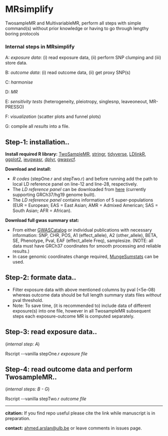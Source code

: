 # MRsimplify

TwosampleMR and MultivariableMR, perform all steps with simple command(s) without prior knowledge or having to go through lengthy boring protocols
### Internal steps in MRsimplify
 
 A:  _exposure data_: (i) read exposure data, (ii) perform SNP clumping and (iii) store data.
 
 B:  _outcome data_: (i) read outcome data, (ii) get proxy SNP(s)
 
 C:  _harmonise_ 
 
 D:  _MR_
 
 E:  _sensitivity tests_ (heterogeneity, pleiotropy, singlesnp, leaveoneout, MR-PRESSO)
 
 F:  _visualization_ (scatter plots and funnel plots)
 
 G:  compile all _results_ into a file.

## Step-1: installation..   
  **Install required R library:** 
   [TwoSampleMR](https://github.com/mrcieu/TwoSampleMR), [stringr](https://stringr.tidyverse.org), [tidyverse](https://www.tidyverse.org/packages/), [LDlinkR](https://cran.r-project.org/web/packages/LDlinkR/vignettes/LDlinkR.html), [ggplot2](https://ggplot2.tidyverse.org), [ieugwasr](https://mrcieu.github.io/ieugwasr/index.html), [dplyr](https://dplyr.tidyverse.org), [gwasvcf](https://github.com/MRCIEU/gwasvcf).
  
  **Download and install:** 
   * _R codes_ (stepOne.r and  stepTwo.r) and before running add the path to local LD reference panel on line-12 and line-28, respectively. 
   * The _LD reference panel_ can be downloaded from [here](http://fileserve.mrcieu.ac.uk/ld/1kg.v3.tgz) (currently supporting GRCh37/hg19 genome built).
   * The _LD reference panel_ contains information of 5 super-populations (EUR = European; EAS = East Asian; AMR = Admixed American; SAS = South Asian; AFR = African).

 **Download full gwas summary stat:**
   * From either [GWASCatalog](https://www.ebi.ac.uk/gwas/) or individual publications with necessary information: SNP, CHR, POS, A1 (effect_allele), A2 (other_allele), BETA, SE, Phenotype, Pval, EAF (effect_allele Freq), samplesize. (NOTE: all data must have GRCh37 coordinates for smooth processing and reliable results.)
   * In case genomic coordinates change required, [MungeSumstats](https://neurogenomics.github.io/MungeSumstats/articles/MungeSumstats.html) can be used.

## Step-2: formate data..
  
  * Filter exposure data with above mentioned columns by pval (<5e-08) whereas outcome data should be full length summary stats files _without_ pval threshold.
  * Note: To save time, (it is recommended to) include data of different exposure(s) into one file, however in all TwosampleMR subsequent steps each exposure-outcome MR is computed separately.

## Step-3: read exposure data.. 

(_internal step: A_)
  
  Rscript --vanilla stepOne.r _exposure file_

## Step-4: read outcome data and perform TwosampleMR.. 

(_internal steps: B - G_)
 
  Rscript --vanilla stepTwo.r _outcome file_

_________________________________________________________________________

 **citation:** If you find repo useful please cite the link while manuscript is in preparation. 

 **contact:** <ahmed.arslan@ulb.be> or leave comments in issues page. 
